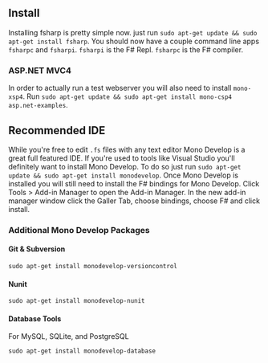 ## Install

Installing fsharp is pretty simple now. just run `sudo apt-get update && sudo apt-get install fsharp`. You should now have a couple command line apps `fsharpc` and `fsharpi`. `fsharpi` is the F# Repl. `fsharpc` is the F# compiler.

### ASP.NET MVC4

In order to actually run a test webserver you will also need to install `mono-xsp4`. Run `sudo apt-get update && sudo apt-get install mono-csp4 asp.net-examples`.

## Recommended IDE

While you're free to edit `.fs` files with any text editor Mono Develop is a great full featured IDE. If you're used to tools like Visual Studio you'll definitely want to install Mono Develop. To do so just run `sudo apt-get update && sudo apt-get install monodevelop`. Once Mono Develop is installed you will still need to install the F# bindings for Mono Develop. Click Tools > Add-in Manager to open the Add-in Manager. In the new add-in manager window click the Galler Tab, choose bindings, choose F# and click install.

### Additional Mono Develop Packages

#### Git & Subversion

`sudo apt-get install monodevelop-versioncontrol`

#### Nunit

`sudo apt-get install monodevelop-nunit`

#### Database Tools

For MySQL, SQLite, and PostgreSQL

`sudo apt-get install monodevelop-database`
